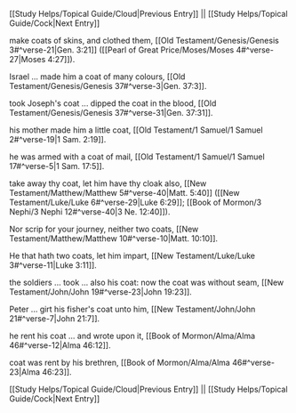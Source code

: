 [[Study Helps/Topical Guide/Cloud|Previous Entry]]  ||  [[Study Helps/Topical Guide/Cock|Next Entry]]

 make coats of skins, and clothed them, [[Old Testament/Genesis/Genesis 3#^verse-21|Gen. 3:21]] ([[Pearl of Great Price/Moses/Moses 4#^verse-27|Moses 4:27]]).

 Israel ... made him a coat of many colours, [[Old Testament/Genesis/Genesis 37#^verse-3|Gen. 37:3]].

 took Joseph's coat ... dipped the coat in the blood, [[Old Testament/Genesis/Genesis 37#^verse-31|Gen. 37:31]].

 his mother made him a little coat, [[Old Testament/1 Samuel/1 Samuel 2#^verse-19|1 Sam. 2:19]].

 he was armed with a coat of mail, [[Old Testament/1 Samuel/1 Samuel 17#^verse-5|1 Sam. 17:5]].

 take away thy coat, let him have thy cloak also, [[New Testament/Matthew/Matthew 5#^verse-40|Matt. 5:40]] ([[New Testament/Luke/Luke 6#^verse-29|Luke 6:29]]; [[Book of Mormon/3 Nephi/3 Nephi 12#^verse-40|3 Ne. 12:40]]).

 Nor scrip for your journey, neither two coats, [[New Testament/Matthew/Matthew 10#^verse-10|Matt. 10:10]].

 He that hath two coats, let him impart, [[New Testament/Luke/Luke 3#^verse-11|Luke 3:11]].

 the soldiers ... took ... also his coat: now the coat was without seam, [[New Testament/John/John 19#^verse-23|John 19:23]].

 Peter ... girt his fisher's coat unto him, [[New Testament/John/John 21#^verse-7|John 21:7]].

 he rent his coat ... and wrote upon it, [[Book of Mormon/Alma/Alma 46#^verse-12|Alma 46:12]].

 coat was rent by his brethren, [[Book of Mormon/Alma/Alma 46#^verse-23|Alma 46:23]].

[[Study Helps/Topical Guide/Cloud|Previous Entry]]  ||  [[Study Helps/Topical Guide/Cock|Next Entry]]